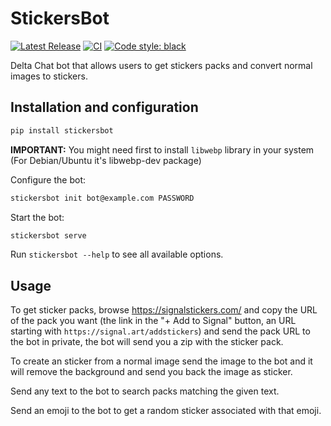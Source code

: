 # StickersBot

[![Latest Release](https://img.shields.io/pypi/v/stickersbot.svg)](https://pypi.org/project/stickersbot)
[![CI](https://github.com/deltachat-bot/stickersbot/actions/workflows/python-ci.yml/badge.svg)](https://github.com/deltachat-bot/stickersbot/actions/workflows/python-ci.yml)
[![Code style: black](https://img.shields.io/badge/code%20style-black-000000.svg)](https://github.com/psf/black)

Delta Chat bot that allows users to get stickers packs and convert normal images to stickers.

## Installation and configuration

```sh
pip install stickersbot
```

**IMPORTANT:** You might need first to install `libwebp` library in your system
(For Debian/Ubuntu it's libwebp-dev package)

Configure the bot:

```sh
stickersbot init bot@example.com PASSWORD
```

Start the bot:

```sh
stickersbot serve
```

Run `stickersbot --help` to see all available options.

## Usage

To get sticker packs, browse https://signalstickers.com/ and copy the URL of the pack you want (the link in the "+ Add to Signal" button, an URL starting with ``https://signal.art/addstickers``) and send the pack URL to the bot in private, the bot will send you a zip with the sticker pack.

To create an sticker from a normal image send the image to the bot and it will remove the background
and send you back the image as sticker.

Send any text to the bot to search packs matching the given text.

Send an emoji to the bot to get a random sticker associated with that emoji.
